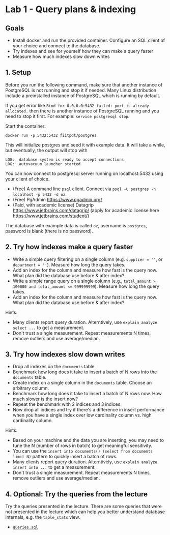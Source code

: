 # Lab 1 - Query plans & indexing

## Goals

- Install docker and run the provided container. Configure an SQL client of your choice and connect to the database.
- Try indexes and see for yourself how they can make a query faster
- Measure how much indexes slow down writes

## 1. Setup

Before you run the following command, make sure that another instance of PostgreSQL is not running and stop it if needed. Many Linux distribution include a preinstalled instance of PostgreSQL which is running by default.

If you get error like `Bind for 0.0.0.0:5432 failed: port is already allocated.` then there is another instance of PostgreSQL running and you need to stop it first. For example: `service postgresql stop`.


Start the container:

````
docker run -p 5432:5432 fiitpdt/postgres
````

This will initialize postgres and seed it with example data. It will take a while, but eventually, the output will stop with

````
LOG:  database system is ready to accept connections
LOG:  autovacuum launcher started
````

You can now connect to postgresql server running on localhost:5432 using your client of choice.
- (Free) A command line `psql` client. Connect via `psql -U postgres -h localhost -p 5432 -d oz`.
- (Free) PgAdmin https://www.pgadmin.org/
- (Paid, with academic license) Datagrip https://www.jetbrains.com/datagrip/ (apply for academic license here https://www.jetbrains.com/student/)

The database with example data is called `oz`, username is `postgres`, password is blank (there is no password).

## 2. Try how indexes make a query faster

- Write a simple query filtering on a single column (e.g. `supplier = ''`, or `department = ''`). Measure how long the query takes.
- Add an index for the column and measure how fast is the query now. What plan did the database use before & after index?
- Write a simple range query on a single column (e.g., `total_amount > 100000 and total_amount <= 999999999`). Measure how long the query takes.
- Add an index for the column and measure how fast is the query now. What plan did the database use before & after index?

Hints:
- Many clients report query duration. Alterntively, use `explain analyze select ...` to get a measurement.
- Don't trust a single measurement. Repeat measurements N times, remove outliers and use average/median.

## 3. Try how indexes slow down writes

- Drop all indexes on the `documents` table
- Benchmark how long does it take to insert a batch of N rows into the `documents` table.
- Create index on a single column in the `documents` table. Choose an arbitrary column.
- Benchmark how long does it take to insert a batch of N rows now. How much slower is the insert now?
- Repeat the benchmark with 2 indices and 3 indices.
- Now drop all indices and try if there's a difference in insert performance when you have a single index over low cardinality column vs. high cardinality column.

Hints:
- Based on your machine and the data you are inserting, you may need to tune the N (number of rows in batch) to get meaningful sensitivity.
- You can use the `insert into documents() (select from documents limit N)` pattern to quickly insert a batch of rows.
- Many clients report query duration. Alterntively, use `explain analyze insert into ...` to get a measurement.
- Don't trust a single measurement. Repeat measurements N times, remove outliers and use average/median.

## 4. Optional: Try the queries from the lecture

Try the queries presented in the lecture. There are some queries that were not presented in the lecture which can help you better understand database internals, e.g. the `table_stats` view.

- [`queries.sql`](queries.sql)
